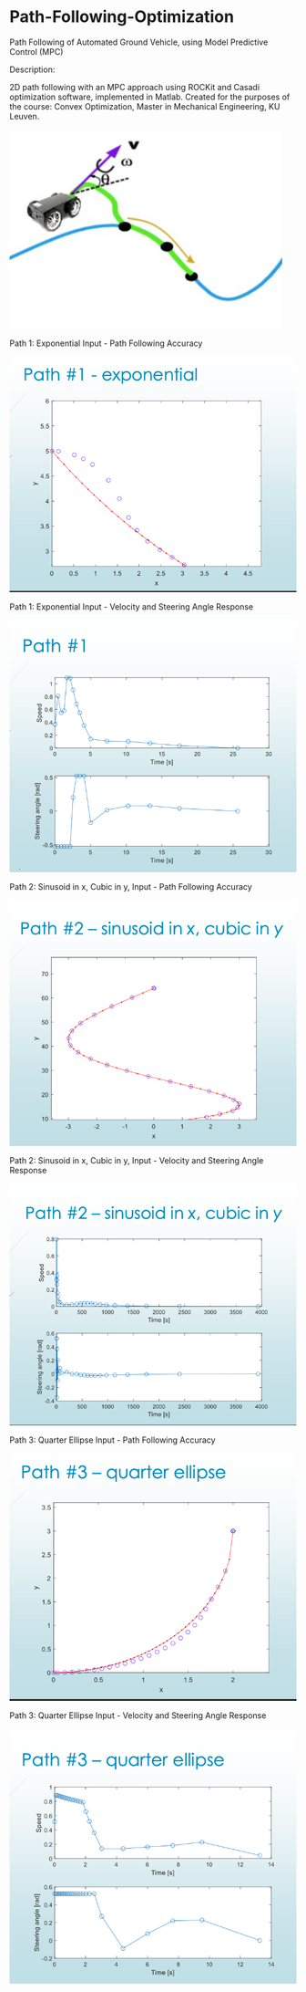 # Path-Following-Optimization
Path Following of Automated Ground Vehicle, using Model Predictive Control (MPC)

Description:

2D path following with an MPC approach using ROCKit and Casadi optimization software, implemented in Matlab. 
Created for the purposes of the course: Convex Optimization, Master in Mechanical Engineering, KU Leuven.


![](Path%20Following%20-%20Figures/Problem.png)

Path 1: Exponential Input - Path Following Accuracy

![](Path%20Following%20-%20Figures/Path%201%20-%20Accuracy.png)

Path 1: Exponential Input - Velocity and Steering Angle Response

![](Path%20Following%20-%20Figures/Path%201%20-%20Velocity%20and%20Steer%20Responses.png)

Path 2: Sinusoid in x, Cubic in y, Input - Path Following Accuracy

![](Path%20Following%20-%20Figures/Path%202%20-%20Accuracy.png)

Path 2: Sinusoid in x, Cubic in y, Input - Velocity and Steering Angle Response

![](Path%20Following%20-%20Figures/Path%202%20-%20Velocity%20and%20Steer%20Responses.png)

Path 3: Quarter Ellipse Input - Path Following Accuracy

![](Path%20Following%20-%20Figures/Path%203%20-%20Accuracy.png)

Path 3: Quarter Ellipse Input - Velocity and Steering Angle Response

![](Path%20Following%20-%20Figures/Path%203%20-%20Velocity%20and%20Steer%20Responses.png)
